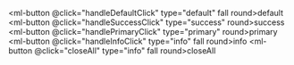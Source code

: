 <script setup>
    import { MlMessage } from "@molix/components/message"
    const handleDefaultClick = ()=>{
        MlMessage({
            message: 'this is a message.',
            type: 'default',
        })
    }
    const handleSuccessClick = ()=>{
        MlMessage({
            message: 'this is a message.',
            type: 'success',
        })
    }
    const handlePrimaryClick = ()=>{
        MlMessage({
            message: 'this is a message.',
            type: 'primary',
        })
    }
    const handleInfoClick = ()=>{
        const close = MlMessage.info({
            message: 'this is a message.',
            showClose:true
        })
    }
    const closeAll = ()=>{
        MlMessage.closeAll("success")
    }
</script>

<ml-button @click="handleDefaultClick" type="default" fall round>default</ml-button>
<ml-button @click="handleSuccessClick" type="success" round>success</ml-button>
<ml-button @click="handlePrimaryClick" type="primary" round>primary</ml-button>
<ml-button @click="handleInfoClick" type="info" fall round>info</ml-button>
<ml-button @click="closeAll" type="info" fall round>closeAll</ml-button>

